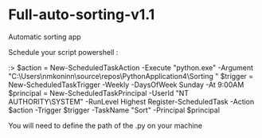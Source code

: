 # Full-auto-sorting-v1.1
Automatic sorting app



Schedule your script powershell :

:> $action = New-ScheduledTaskAction -Execute "python.exe" -Argument "C:\Users\nmkoninn\source\repos\PythonApplication4\Sorting "
$trigger = New-ScheduledTaskTrigger -Weekly -DaysOfWeek Sunday -At 9:00AM
$principal = New-ScheduledTaskPrincipal -UserId "NT AUTHORITY\SYSTEM" -RunLevel Highest
Register-ScheduledTask -Action $action -Trigger $trigger -TaskName "Sort" -Principal $principal 

You will need to define the path of the .py on your machine
